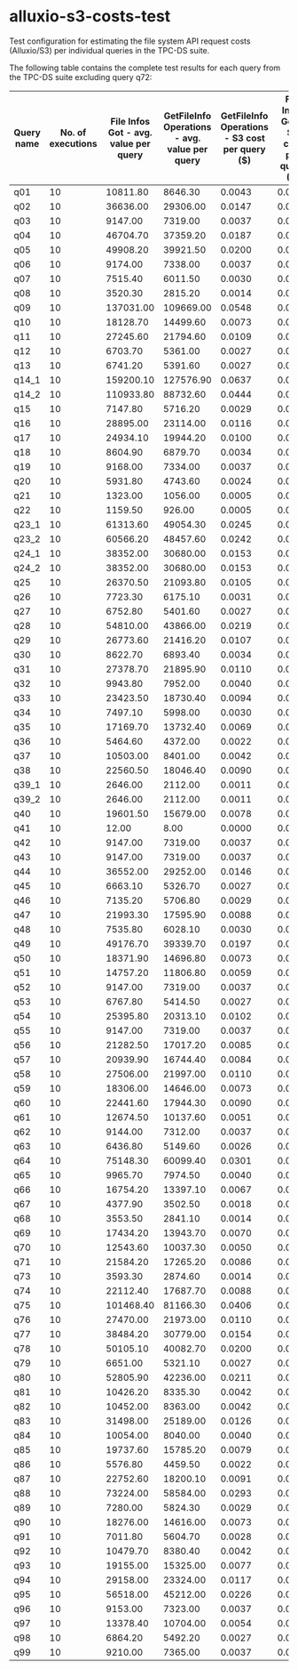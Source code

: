 # alluxio-s3-costs-test
Test configuration for estimating the file system API request costs (Alluxio/S3) per individual queries in the TPC-DS suite.

The following table contains the complete test results for each query from the TPC-DS suite excluding query q72:

|Query name|No. of executions|File Infos Got - avg. value per query|GetFileInfo Operations - avg. value per query|GetFileInfo Operations - S3 cost per query ($)|File Infos Got - S3 cost per query ($)|
|----------|-----------------|-------------------------------------|---------------------------------------------|----------------------------------------------|--------------------------------------|
|q01       |10               |10811.80                             |8646.30                                      |0.0043                                        |0.0035                                |
|q02       |10               |36636.00                             |29306.00                                     |0.0147                                        |0.0117                                |
|q03       |10               |9147.00                              |7319.00                                      |0.0037                                        |0.0029                                |
|q04       |10               |46704.70                             |37359.20                                     |0.0187                                        |0.0149                                |
|q05       |10               |49908.20                             |39921.50                                     |0.0200                                        |0.0160                                |
|q06       |10               |9174.00                              |7338.00                                      |0.0037                                        |0.0029                                |
|q07       |10               |7515.40                              |6011.50                                      |0.0030                                        |0.0024                                |
|q08       |10               |3520.30                              |2815.20                                      |0.0014                                        |0.0011                                |
|q09       |10               |137031.00                            |109669.00                                    |0.0548                                        |0.0439                                |
|q10       |10               |18128.70                             |14499.60                                     |0.0073                                        |0.0058                                |
|q11       |10               |27245.60                             |21794.60                                     |0.0109                                        |0.0087                                |
|q12       |10               |6703.70                              |5361.00                                      |0.0027                                        |0.0021                                |
|q13       |10               |6741.20                              |5391.60                                      |0.0027                                        |0.0022                                |
|q14_1     |10               |159200.10                            |127576.90                                    |0.0637                                        |0.0510                                |
|q14_2     |10               |110933.80                            |88732.60                                     |0.0444                                        |0.0355                                |
|q15       |10               |7147.80                              |5716.20                                      |0.0029                                        |0.0023                                |
|q16       |10               |28895.00                             |23114.00                                     |0.0116                                        |0.0092                                |
|q17       |10               |24934.10                             |19944.20                                     |0.0100                                        |0.0080                                |
|q18       |10               |8604.90                              |6879.70                                      |0.0034                                        |0.0028                                |
|q19       |10               |9168.00                              |7334.00                                      |0.0037                                        |0.0029                                |
|q20       |10               |5931.80                              |4743.60                                      |0.0024                                        |0.0019                                |
|q21       |10               |1323.00                              |1056.00                                      |0.0005                                        |0.0004                                |
|q22       |10               |1159.50                              |926.00                                       |0.0005                                        |0.0004                                |
|q23_1     |10               |61313.60                             |49054.30                                     |0.0245                                        |0.0196                                |
|q23_2     |10               |60566.20                             |48457.60                                     |0.0242                                        |0.0194                                |
|q24_1     |10               |38352.00                             |30680.00                                     |0.0153                                        |0.0123                                |
|q24_2     |10               |38352.00                             |30680.00                                     |0.0153                                        |0.0123                                |
|q25       |10               |26370.50                             |21093.80                                     |0.0105                                        |0.0084                                |
|q26       |10               |7723.30                              |6175.10                                      |0.0031                                        |0.0025                                |
|q27       |10               |6752.80                              |5401.60                                      |0.0027                                        |0.0022                                |
|q28       |10               |54810.00                             |43866.00                                     |0.0219                                        |0.0175                                |
|q29       |10               |26773.60                             |21416.20                                     |0.0107                                        |0.0086                                |
|q30       |10               |8622.70                              |6893.40                                      |0.0034                                        |0.0028                                |
|q31       |10               |27378.70                             |21895.90                                     |0.0110                                        |0.0088                                |
|q32       |10               |9943.80                              |7952.00                                      |0.0040                                        |0.0032                                |
|q33       |10               |23423.50                             |18730.40                                     |0.0094                                        |0.0075                                |
|q34       |10               |7497.10                              |5998.00                                      |0.0030                                        |0.0024                                |
|q35       |10               |17169.70                             |13732.40                                     |0.0069                                        |0.0055                                |
|q36       |10               |5464.60                              |4372.00                                      |0.0022                                        |0.0017                                |
|q37       |10               |10503.00                             |8401.00                                      |0.0042                                        |0.0034                                |
|q38       |10               |22560.50                             |18046.40                                     |0.0090                                        |0.0072                                |
|q39_1     |10               |2646.00                              |2112.00                                      |0.0011                                        |0.0008                                |
|q39_2     |10               |2646.00                              |2112.00                                      |0.0011                                        |0.0008                                |
|q40       |10               |19601.50                             |15679.00                                     |0.0078                                        |0.0063                                |
|q41       |10               |12.00                                |8.00                                         |0.0000                                        |0.0000                                |
|q42       |10               |9147.00                              |7319.00                                      |0.0037                                        |0.0029                                |
|q43       |10               |9147.00                              |7319.00                                      |0.0037                                        |0.0029                                |
|q44       |10               |36552.00                             |29252.00                                     |0.0146                                        |0.0117                                |
|q45       |10               |6663.10                              |5326.70                                      |0.0027                                        |0.0021                                |
|q46       |10               |7135.20                              |5706.80                                      |0.0029                                        |0.0023                                |
|q47       |10               |21993.30                             |17595.90                                     |0.0088                                        |0.0070                                |
|q48       |10               |7535.80                              |6028.10                                      |0.0030                                        |0.0024                                |
|q49       |10               |49176.70                             |39339.70                                     |0.0197                                        |0.0157                                |
|q50       |10               |18371.90                             |14696.80                                     |0.0073                                        |0.0059                                |
|q51       |10               |14757.20                             |11806.80                                     |0.0059                                        |0.0047                                |
|q52       |10               |9147.00                              |7319.00                                      |0.0037                                        |0.0029                                |
|q53       |10               |6767.80                              |5414.50                                      |0.0027                                        |0.0022                                |
|q54       |10               |25395.80                             |20313.10                                     |0.0102                                        |0.0081                                |
|q55       |10               |9147.00                              |7319.00                                      |0.0037                                        |0.0029                                |
|q56       |10               |21282.50                             |17017.20                                     |0.0085                                        |0.0068                                |
|q57       |10               |20939.90                             |16744.40                                     |0.0084                                        |0.0067                                |
|q58       |10               |27506.00                             |21997.00                                     |0.0110                                        |0.0088                                |
|q59       |10               |18306.00                             |14646.00                                     |0.0073                                        |0.0059                                |
|q60       |10               |22441.60                             |17944.30                                     |0.0090                                        |0.0072                                |
|q61       |10               |12674.50                             |10137.60                                     |0.0051                                        |0.0041                                |
|q62       |10               |9144.00                              |7312.00                                      |0.0037                                        |0.0029                                |
|q63       |10               |6436.80                              |5149.60                                      |0.0026                                        |0.0021                                |
|q64       |10               |75148.30                             |60099.40                                     |0.0301                                        |0.0240                                |
|q65       |10               |9965.70                              |7974.50                                      |0.0040                                        |0.0032                                |
|q66       |10               |16754.20                             |13397.10                                     |0.0067                                        |0.0054                                |
|q67       |10               |4377.90                              |3502.50                                      |0.0018                                        |0.0014                                |
|q68       |10               |3553.50                              |2841.10                                      |0.0014                                        |0.0011                                |
|q69       |10               |17434.20                             |13943.70                                     |0.0070                                        |0.0056                                |
|q70       |10               |12543.60                             |10037.30                                     |0.0050                                        |0.0040                                |
|q71       |10               |21584.20                             |17265.20                                     |0.0086                                        |0.0069                                |
|q73       |10               |3593.30                              |2874.60                                      |0.0014                                        |0.0011                                |
|q74       |10               |22112.40                             |17687.70                                     |0.0088                                        |0.0071                                |
|q75       |10               |101468.40                            |81166.30                                     |0.0406                                        |0.0325                                |
|q76       |10               |27470.00                             |21973.00                                     |0.0110                                        |0.0088                                |
|q77       |10               |38484.20                             |30779.00                                     |0.0154                                        |0.0123                                |
|q78       |10               |50105.10                             |40082.70                                     |0.0200                                        |0.0160                                |
|q79       |10               |6651.00                              |5321.10                                      |0.0027                                        |0.0021                                |
|q80       |10               |52805.90                             |42236.00                                     |0.0211                                        |0.0169                                |
|q81       |10               |10426.20                             |8335.30                                      |0.0042                                        |0.0033                                |
|q82       |10               |10452.00                             |8363.00                                      |0.0042                                        |0.0033                                |
|q83       |10               |31498.00                             |25189.00                                     |0.0126                                        |0.0101                                |
|q84       |10               |10054.00                             |8040.00                                      |0.0040                                        |0.0032                                |
|q85       |10               |19737.60                             |15785.20                                     |0.0079                                        |0.0063                                |
|q86       |10               |5576.80                              |4459.50                                      |0.0022                                        |0.0018                                |
|q87       |10               |22752.60                             |18200.10                                     |0.0091                                        |0.0073                                |
|q88       |10               |73224.00                             |58584.00                                     |0.0293                                        |0.0234                                |
|q89       |10               |7280.00                              |5824.30                                      |0.0029                                        |0.0023                                |
|q90       |10               |18276.00                             |14616.00                                     |0.0073                                        |0.0058                                |
|q91       |10               |7011.80                              |5604.70                                      |0.0028                                        |0.0022                                |
|q92       |10               |10479.70                             |8380.40                                      |0.0042                                        |0.0034                                |
|q93       |10               |19155.00                             |15325.00                                     |0.0077                                        |0.0061                                |
|q94       |10               |29158.00                             |23324.00                                     |0.0117                                        |0.0093                                |
|q95       |10               |56518.00                             |45212.00                                     |0.0226                                        |0.0181                                |
|q96       |10               |9153.00                              |7323.00                                      |0.0037                                        |0.0029                                |
|q97       |10               |13378.40                             |10704.00                                     |0.0054                                        |0.0043                                |
|q98       |10               |6864.20                              |5492.20                                      |0.0027                                        |0.0022                                |
|q99       |10               |9210.00                              |7365.00                                      |0.0037                                        |0.0029                                |
